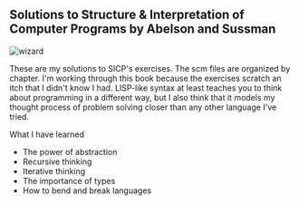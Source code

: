 ## Solutions to Structure & Interpretation of Computer Programs by Abelson and Sussman
![wizard](https://g.sicp.me/books/wizard.jpg)

These are my solutions to SICP's exercises. The scm files are organized by chapter. I'm working through this book because the exercises scratch an itch that I didn't know I had. LISP-like syntax at least teaches you to think about programming in a different way, but I also think that it models my thought process of problem solving closer than any other language I've tried.

What I have learned
* The power of abstraction
* Recursive thinking
* Iterative thinking
* The importance of types
* How to bend and break languages
